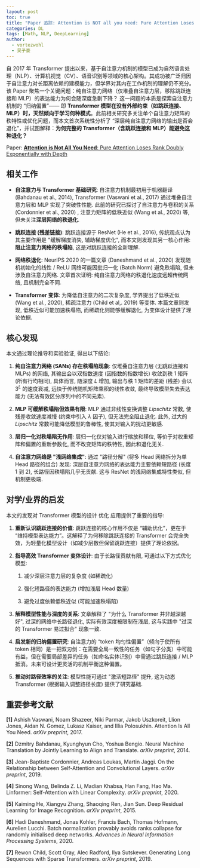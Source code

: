 ```yaml
---
layout: post
toc: true
title: "Paper 追踪: Attention is NOT all you need: Pure Attention Loses Rank Doubly Exponentially with Depth (深层自注意力网络的灾难性秩退化)"
categories: DL
tags: [Math, NLP, DeepLearning]
author:
  - vortezwohl
  - 吴子豪
---
```

自 2017 年 Transformer 提出以来，基于自注意力机制的模型已成为自然语言处理（NLP）、计算机视觉（CV）、语音识别等领域的核心架构。其成功被广泛归因于自注意力对长距离依赖的建模能力，但学界对其内在工作机制的理解仍不充分。该 Paper 聚焦一个关键问题：纯自注意力网络（仅堆叠自注意力层，移除跳跃连接和 MLP）的表达能力为何会随深度急剧下降？ 这一问题的本质是探索自注意力机制的 “归纳偏置”—— 即 **Transformer 模型在没有外部约束（如跳跃连接、MLP）时，天然倾向于学习何种模式**。此前相关研究多关注单个自注意力矩阵的秩特性或优化问题，而本文首次系统性分析了 “深层纯自注意力网络的输出是否会退化”，并试图解释：**为何完整的 Transformer（含跳跃连接和 MLP）能避免这种退化？**

Paper: [**Attention is Not All You Need**: Pure Attention Loses Rank Doubly Exponentially with Depth](https://doi.org/10.48550/arXiv.2103.03404)

## 相关工作

- **自注意力与 Transformer 基础研究**: 自注意力机制最初用于机器翻译 (Bahdanau et al., 2014), Transformer (Vaswani et al., 2017) 通过堆叠自注意力层和 MLP 实现了突破性性能. 此前的研究已探讨了自注意力与卷积的关系 (Cordonnier et al., 2020) , 注意力矩阵的低秩近似 (Wang et al., 2020) 等, 但未关注**深层网络的秩退化**.

- **跳跃连接 (残差链接)**: 跳跃连接源于 ResNet (He et al., 2016), 传统观点认为其主要作用是 "缓解梯度消失, 辅助梯度优化", 而本文则发现其另一核心作用: **阻止注意力网络的秩塌陷**, 这是对跳跃连接的全新理解.

- **网络秩退化**: NeurIPS 2020 的一篇文章 (Daneshmand et al., 2020) 发现随机初始化的线性 / ReLU 网络可能因批归一化 (Batch Norm) 避免秩塌陷, 但未涉及自注意力网络. 文章首次证明: 纯自注意力网络的秩退化速度远超传统网络, 且机制完全不同.

- **Transformer 变体**: 为降低自注意力的二次复杂度, 学界提出了低秩近似 (Wang et al., 2020), 稀疏注意力 (Child et al,. 2019) 等变体. 本篇文章则发现, 低秩近似可能加速秩塌陷, 而稀疏化则能够缓解退化, 为变体设计提供了理论依据.


## 核心发现

本文通过理论推导和实验验证, 得出以下结论:

1. **纯自注意力网络 (SANs) 存在秩塌陷现象**: 仅堆叠自注意力层 (无跳跃连接和 MLPs) 的网络, 其输出会以双指数速度 (因指数的指数增长) 收敛到秩 1 矩阵 (所有行均相同), 具体而言, 随深度 $L$ 增加, 输出与秩 1 矩阵的差距 (残差) 会以 $3^L$ 的速度衰减, 远快于传统随机矩阵乘积的线性收敛, 最终导致模型失去表达能力 (无法有效区分序列中的不同元素).

2. **MLP 可缓解秩塌陷但效果有限**: MLP 通过非线性变换调整 $Lipschitz$ 常数, 使残差收敛速度减慢 (约束中引入 $\lambda$ 因子), 但无法完全阻止退化. 此外, 过大的 $Lipschitz$ 常数可能降低模型的鲁棒性, 使其对输入的扰动更敏感.

3. **层归一化对秩塌陷无作用**: 层归一化仅对输入进行缩放和移位, 等价于对权重矩阵和偏置的重新参数化, 而不改变矩阵的秩特性, 因此和退化无关.

4. **自注意力网络是 "浅网络集成"**: 通过 "路径分解" (将多 Head 网络拆分为单 Head 路径的组合) 发现: 深层自注意力网络的表达能力主要依赖短路径 (长度 1 到 2), 长路径因秩塌陷几乎无贡献. 这与 ResNet 的浅网络集成特性类似, 但机制更极端.

## 对学/业界的启发

本文的发现对 Transformer 模型的设计 优化 应用提供了重要的指导:

1. **重新认识跳跃连接的价值**: 跳跃连接的核心作用不仅是 “辅助优化”，更在于 “维持模型表达能力”。这解释了为何移除跳跃连接的 Transformer 会完全失效，为轻量化模型设计（如减少层数但保留跳跃连接）提供了理论依据。

2. **指导高效 Transformer 变体设计**: 由于长路径贡献有限, 可通过以下方式优化模型:

    1. 减少深层注意力层的复杂度 (如稀疏化)

    2. 强化短路径的表达能力 (增加浅层 Head 数量)

    3. 避免过度依赖低秩近似 (可能加速秩塌陷)

3. **解释模型性能与深度的关系**: 文章解释了 "为什么 Transformer 并非越深越好", 过深的网络中长路径退化, 实际有效深度被限制在浅层, 这与实践中 "过深的 Transformer 易过拟合" 现象一致.

4. **启发新的归纳偏置研究**: 自注意力的 “token 均匀性偏置”（倾向于使所有 token 相同）是一把双刃剑：在需要全局一致性的任务（如句子分类）中可能有益，但在需要局部差异的任务（如命名实体识别）中需通过跳跃连接 / MLP 抵消。未来可设计更灵活的机制平衡这种偏置。

5. **推动对路径效率的关注**: 模型性能可通过 "激活短路径" 提升, 这为动态 Transformer (根据输入调整路径长度) 提供了研究基础.

## 重要参考文献

**[1]** Ashish Vaswani, Noam Shazeer, Niki Parmar, Jakob Uszkoreit, Llion Jones, Aidan N. Gomez, Lukasz Kaiser, and Illia Polosukhin. Attention Is All You Need. *arXiv preprint*, 2017.

**[2]** Dzmitry Bahdanau, Kyunghyun Cho, Yoshua Bengio. Neural Machine Translation by Jointly Learning to Align and Translate. *arXiv preprint*, 2014.

**[3]** Jean-Baptiste Cordonnier, Andreas Loukas, Martin Jaggi. On the Relationship between Self-Attention and Convolutional Layers. *arXiv preprint*, 2019.

**[4]** Sinong Wang, Belinda Z. Li, Madian Khabsa, Han Fang, Hao Ma. Linformer: Self-Attention with Linear Complexity. *arXiv preprint*, 2020.

**[5]** Kaiming He, Xiangyu Zhang, Shaoqing Ren, Jian Sun. Deep Residual Learning for Image Recognition. *arXiv preprint*, 2015.

**[6]** Hadi Daneshmand, Jonas Kohler, Francis Bach, Thomas Hofmann, Aurelien Lucchi. Batch normalization provably avoids ranks collapse for randomly initialised deep networks. *Advances in Neural Information Processing Systems*, 2020.

**[7]** Rewon Child, Scott Gray, Alec Radford, Ilya Sutskever. Generating Long Sequences with Sparse Transformers. *arXiv preprint*, 2019.

